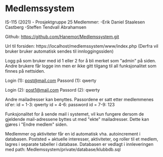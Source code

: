 # Medlemssystem
IS-115 (2021) - Prosjektgruppe 25
Medlemmer:
-Erik Daniel Staalesen Castberg
-Steffen Tendvall Abrahamsen

Github: 
https://github.com/Hanemor/Medlemssystem.git

Url til forsiden: 
https://localhost/medlemssystem/www/index.php
(Derfra vil bruker bruker automatisk sendes til innloggingssiden)

Logg på som bruker med id 1 eller 2 for å bli merket som "admin" på siden. Andre brukere får logge inn
men er ikke gitt tilgang til all funksjonalitet som finnes på nettsiden. 

Login   (1): post@mail.com 
Passord (1): qwerty

Login   (2): post1@mail.com
Passord (2): qwerty

Andre mailadresser kan benyttes. Passordene er satt etter medlemmenes id'er:
id = 1-3: qwerty
id = 4-6: password
id = 7-9: 123

Funksjonalitet for å sende mail i systemet, vil kun fungere dersom de gjeldende mail-adressene byttes
ut med "ekte" mailadresser. Dette kan gjøres i "Endre medlem" siden.


Medlemmer og aktiviteter får en id automatisk vha. autoincrement i databasen. 
Poststed + aktuelle interesser, aktiviteter, og roller til et medlem, lagres i separate tabeller i database. 
Databasen er vedlagt i innleveringen med path: Medlemssystem/private/database/klubbdb.sql

